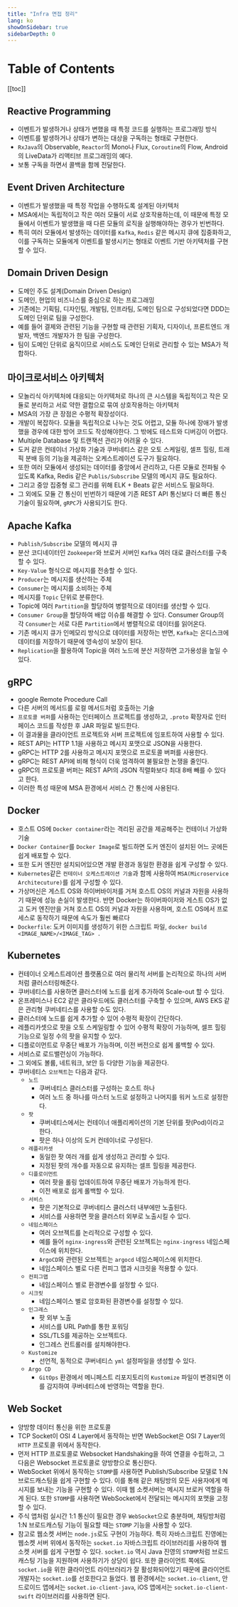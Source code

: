 ```yaml
---
title: "Infra 면접 정리"
lang: ko
showOnSidebar: true
sidebarDepth: 0
---
```


# Table of Contents
[[toc]]

## Reactive Programming
- 이벤트가 발생하거나 상태가 변했을 때 특정 코드를 실행하는 프로그래밍 방식
- 이벤트를 발생하거나 상태가 변하는 대상을 구독하는 형태로 구현한다.
- `RxJava`의 Observable, `Reactor`의 Mono나 Flux, `Coroutine`의 Flow, Android의 LiveData가 리액티브 프로그래밍의 예다.
- 보통 구독을 하면서 콜백을 함께 전달한다.

## Event Driven Architecture
- 이벤트가 발생했을 때 특정 작업을 수행하도록 설계된 아키텍처
- MSA에서는 독립적이고 작은 여러 모듈이 서로 상호작용하는데, 이 때문에 특정 모듈에서 이벤트가 발생했을 때 다른 모듈의 로직을 실행해야하는 경우가 빈번하다.
- 특히 여러 모듈에서 발생하는 데이터를 `Kafka`, `Redis` 같은 메시지 큐에 집중화하고, 이를 구독하는 모듈에게 이벤트를 발생시키는 형태로 이벤트 기반 아키텍처를 구현할 수 있다.

## Domain Driven Design
- 도메인 주도 설계(Domain Driven Design)
- 도메인, 현업의 비즈니스를 중심으로 하는 프로그래밍
- 기존에는 기획팀, 디자인팀, 개발팀, 인프라팀, 도메인 팀으로 구성되었다면 DDD는 도메인 단위로 팀을 구성한다.
- 예를 들어 결제와 관련된 기능을 구현할 때 관련된 기획자, 디자이너, 프론트엔드 개발자, 백엔드 개발자가 한 팀을 구성한다.
- 팀이 도메인 단위로 움직이므로 서비스도 도메인 단위로 관리할 수 있는 MSA가 적합하다.

## 마이크로서비스 아키텍처
- 모놀리식 아키텍처에 대응되는 아키텍처로 하나의 큰 시스템을 독립적이고 작은 모듈로 분리하고 서로 약한 결합으로 묶여 상호작용하는 아키텍처
- MSA의 가장 큰 장점은 수평적 확장성이다.
- 개발이 복잡하다. 모듈을 독립적으로 나누는 것도 어렵고, 모듈 하나에 장애가 발생했을 경우에 대한 방어 코드도 작성해야한다. 그 밖에도 테스트와 디버깅이 어렵다.
- Multiple Database 및 트랜잭션 관리가 어려울 수 있다.
- 도커 같은 컨테이너 가상화 기술과 쿠버네티스 같은 오토 스케일링, 셀프 힐링, 트래픽 분배 등의 기능을 제공하는 오케스트레이션 도구가 필요하다.
- 또한 여러 모듈에서 생성되는 데이터를 중앙에서 관리하고, 다른 모듈로 전파될 수 있도록 Kafka, Redis 같은 `Publis/Subscribe` 모델의 메시지 큐도 필요하다.
- 그리고 중앙 집중형 로그 관리를 위해 ELK + Beats 같은 서비스도 필요하다.
- 그 외에도 모듈 간 통신이 빈번하기 때문에 기존 REST API 통신보다 더 빠른 통신 기술이 필요하며, `gRPC`가 사용되기도 한다.

## Apache Kafka
- `Publish/Subscribe` 모델의 메시지 큐
- 분산 코디네이터인 `Zookeeper`와 브로커 서버인 `Kafka` 여러 대로 클러스터를 구축할 수 있다.
- `Key-Value` 형식으로 메시지를 전송할 수 있다.
- `Producer`는 메시지를 생산하는 주체
- `Consumer`는 메시지를 소비하는 주체
- 메시지를 `Topic` 단위로 분류한다.
- Topic에 여러 `Partition`을 할당하여 병렬적으로 데이터를 생산할 수 있다.
- `Consumer Group`을 할당하여 배압 이슈를 해결할 수 있다. Consumer Group의 각 `Consumer`는 서로 다른 `Partition`에서 병렬적으로 데이터를 읽어온다.
- 기존 메시지 큐가 인메모리 방식으로 데이터를 저장하는 반면, `Kafka`는 온디스크에 데이터를 저장하기 때문에 영속성이 보장이 된다.
- `Replication`을 활용하여 Topic을 여러 노드에 분산 저장하면 고가용성을 높일 수 있다.


## gRPC
- google Remote Procedure Call
- 다른 서버의 메서드를 로컬 메서드처럼 호출하는 기술
- `프로토콜 버퍼`를 사용하는 인터페이스 프로젝트를 생성하고, `.proto` 확장자로 인터페이스 코드를 작성한 후 JAR 파일로 빌드한다.
- 이 결과물을 클라이언트 프로젝트와 서버 프로젝트에 임포트하여 사용할 수 있다.
- REST API는 HTTP 1.1을 사용하고 메시지 포맷으로 JSON을 사용한다.
- gRPC는 HTTP 2를 사용하고 메시지 포맷으로 프로토콜 버퍼를 사용한다.
- gRPC는 REST API에 비해 형식이 더욱 엄격하여 불필요한 논쟁을 줄인다.
- gRPC의 프로토콜 버퍼는 REST API의 JSON 직렬화보다 최대 8배 빼를 수 있다고 한다.
- 이러한 특성 때문에 MSA 환경에서 서비스 간 통신에 사용된다.

## Docker
- 호스트 OS에 `Docker container`라는 격리된 공간을 제공해주는 컨테이너 가상화 기술
- `Docker Container`를 `Docker Image`로 빌드하면 도커 엔진이 설치된 어느 곳에든 쉽게 배포할 수 있다.
- 또한 도커 엔진만 설치되어있으면 개발 환경과 동일한 환경을 쉽게 구성할 수 있다.
- `Kubernetes`같은 `컨테이너 오케스트레이션 기술`과 함께 사용하여 `MSA(Microservice Architecuture)`를 쉽게 구성할 수 있다.
- 가상머신은 게스트 OS와 하이버바이저를 거쳐 호스트 OS의 커널과 자원을 사용하기 때문에 성능 손실이 발생한다. 반면 Docker는 하이버파이저와 게스트 OS가 없고 도커 엔진만을 거쳐 호스트 OS의 커널과 자원을 사용하며, 호스트 OS에서 프로세스로 동작하기 때문에 속도가 훨씬 빠르다
- `Dockerfile`: 도커 이미지를 생성하기 위한 스크립트 파일, `docker build <IMAGE_NAME>/<IMAGE_TAG> .`

## Kubernetes
- 컨테이너 오케스트레이션 플랫폼으로 여러 물리적 서버를 논리적으로 하나의 서버처럼 클러스터링해준다.
- 쿠버네티스를 사용하면 클러스터에 노드를 쉽게 추가하여 Scale-out 할 수 있다.
- 온프레미스나 EC2 같은 클라우드에도 클러스터를 구축할 수 있으며, AWS EKS 같은 관리형 쿠버네티스를 사용할 수도 있다.
- 클러스터에 노드를 쉽게 추가할 수 있어 수평적 확장이 간단하다.
- 레플리카셋으로 팟을 오토 스케일링할 수 있어 수평적 확장이 가능하며, 셀프 힐링 기능으로 일정 수의 팟을 유지할 수 있다.
- 디플로이먼트로 무중단 배포가 가능하며, 이전 버전으로 쉽게 롤백할 수 있다.
- 서비스로 로드밸런싱이 가능하다.
- 그 외에도 볼륨, 네트워크, 보안 등 다양한 기능을 제공한다.
- 쿠버네티스 `오브젝트`는 다음과 같다.
    - `노드`
        - 쿠버네티스 클러스터를 구성하는 호스트 하나
        - 여러 노드 중 하나를 마스터 노드로 설정하고 나머지를 워커 노드로 설정한다.
    - `팟`
        - 쿠버네티스에서는 컨테이너 애플리케이션의 기본 단위를 팟(Pod)이라고 한다.
        - 팟은 하나 이상의 도커 컨테이너로 구성된다.
    - `레플리카셋`
        - 동일한 팟 여러 개를 쉽게 생성하고 관리할 수 있다.
        - 지정된 팟의 개수를 자동으로 유지하는 셀프 힐링을 제공한다.
    - `디플로이먼트`
        - 여러 팟을 롤링 업데이트하여 무중단 배포가 가능하게 한다.
        - 이전 배포로 쉽게 롤백할 수 있다.
    - `서비스`
        - 팟은 기본적으로 쿠버네티스 클러스터 내부에만 노출된다.
        - 서비스를 사용하면 팟을 클러스터 외부로 노출시킬 수 있다.
    - `네임스페이스`
        - 여러 오브젝트를 논리적으로 구성할 수 있다.
        - 예를 들어 `nginx-ingress`와 관련된 오브젝트는 `nginx-ingress` 네임스페이스에 위치한다.
        - `ArgoCD`와 관련된 오브젝트는 `argocd` 네임스페이스에 위치한다.
        - 네임스페이스 별로 다른 컨피그 맵과 시크릿을 적용할 수 있다.
    - `컨피그맵`
        - 네임스페이스 별로 환경변수를 설정할 수 있다.
    - `시크릿`
        - 네임스페이스 별로 암호화된 환경변수를 설정할 수 있다.
    - `인그레스`
        - 팟 외부 노출
        - 서비스를 URL Path를 통한 포워딩
        - SSL/TLS를 제공하는 오브젝트다.
        - 인그레스 컨트롤러를 설치해야한다.
    - `Kustomize`
        - 선언적, 동적으로 쿠버네티스 `yml` 설정파일을 생성할 수 있다. 
    - `Argo CD`
        - `GitOps` 환경에서 메니페스트 리포지토리의 `Kustomize` 파일이 변경되면 이를 감지하여 쿠버네티스에 반영하는 역할을 한다.

## Web Socket
- 양방향 데이터 통신을 위한 프로토콜
- TCP Socket이 OSI 4 Layer에서 동작하는 반면 WebSocket은 OSI 7 Layer의 `HTTP` 프로토콜 위에서 동작한다.
- 먼저 HTTP 프로토콜로 Websocket Handshaking을 하여 연결을 수립하고, 그 다음은 Websocket 프로토콜로 양방향으로 통신한다.
- WebSocket 위에서 동작하는 `STOMP`를 사용하면 Publish/Subscribe 모델로 1:N 브로드캐스팅을 쉽게 구현할 수 있다. 이를 통해 같은 채팅방의 모든 사용자에게 메시지를 보내는 기능을 구현할 수 있다. 이때 웹 소켓서버는 메시지 브로커 역할을 하게 된다. 또한 `STOMP`를 사용하면 WebSocket에서 전달되는 메시지의 포맷을 고정할 수 있다.
- 주식 앱처럼 실시간 1:1 통신이 필요한 경우 `WebSocket`으로 충분하며, 채팅방처럼 1:N 브로드캐스팅 기능이 필요할 때는 `STOMP` 기능을 사용할 수 있다.
- 참고로 웹소켓 서버는 `node.js`로도 구현이 가능하다. 특히 자바스크립트 진영에는 웹소켓 서버 위에서 동작하는 `socket.io` 자바스크립트 라이브러리를 사용하여 웹소켓 서버를 쉽게 구현할 수 있다. `socket.io` 역시 Java 진영의 `STOMP`처럼 브로드캐스팅 기능을 지원하며 사용하기가 상당이 쉽다. 또한 클라이언트 쪽에도 `socket.io`을 위한 클라이언트 라이브러리가 잘 활성화되어있기 때문에 클라이언트 개발자는 `socket.io`를 선호한다고 들었다. 웹 환경에서는 `socket.io-client`, 안드로이드 앱에서는 `socket.io-client-java`, iOS 앱에서는 `socket.io-client-swift` 라이브러리를 사용하면 된다.